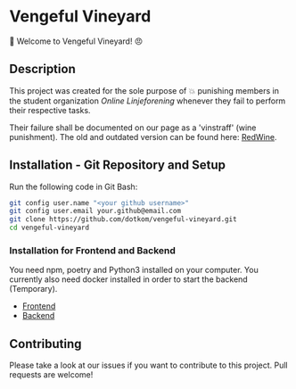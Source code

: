 # Vengeful Vineyard

:wine_glass: Welcome to Vengeful Vineyard! :angry:

## Description

This project was created for the sole purpose of :boom: punishing members in the
student organization <i>Online Linjeforening</i> whenever they fail to perform
their respective tasks.

Their failure shall be documented on our page as a 'vinstraff' (wine punishment).
The old and outdated version can be found here: [RedWine](https://online.ntnu.no/redwine/).

## Installation - Git Repository and Setup

Run the following code in Git Bash:

```bash
git config user.name "<your github username>"
git config user.email your.github@email.com
git clone https://github.com/dotkom/vengeful-vineyard.git
cd vengeful-vineyard
```

### Installation for Frontend and Backend
You need npm, poetry and Python3 installed on your computer. You currently also need docker installed in order to start the backend (Temporary).

* [Frontend](frontend/README.md)
* [Backend](backend/README.md)

## Contributing
Please take a look at our issues if you want to contribute to this project. Pull requests are welcome!
